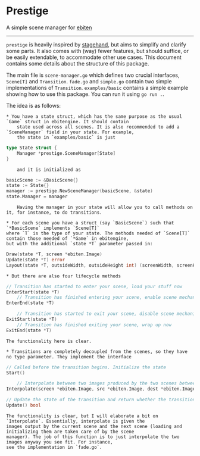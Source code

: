 # Prestige

A simple scene manager for [ebiten](https://ebitengine.org/)

---- 

`prestige` is heavily inspired by [stagehand](https://github.com/joelschutz/stagehand), but aims to simplify and clarify
some parts. It also comes with (way) fewer features, but should suffice, or be easily extendable, to accommodate other
use cases. This document contains some details about the structure of this package.

The main file is `scene-manager.go` which defines two crucial interfaces, `Scene[T]` and `Transition`. `fade.go` and
`simple.go` contain two simple implementations of `Transition`. `examples/basic` contains a simple example showing how
to use this package. You can run it using `go run .`.

The idea is as follows:

    * You have a state struct, which has the same purpose as the usual `Game` struct in ebitengine. It should contain
        state used across all scenes. It is also recommended to add a `SceneManager` field in your state. For example,
        the state in `examples/basic` is just

```go
type State struct {
    Manager *prestige.SceneManager[State]
}
```
        
        and it is initialized as 

```go
basicScene := &BasicScene{}
state := State{}
manager := prestige.NewSceneManager(basicScene, &state)
state.Manager = manager
```

        Having the manager in your state will allow you to call methods on it, for instance, to do transitions.

    * For each scene you have a struct (say `BasicScene`) such that `*BasicScene` implements `Scene[T]` 
    where `T` is the type of your state. The methods needed of `Scene[T]` contain those needed of `*Game` in ebitengine,
    but with the additional `state *T` parameter passed in:

```go
Draw(state *T, screen *ebiten.Image)
Update(state *T) error
Layout(state *T, outsideWidth, outsideHeight int) (screenWidth, screenHeight int)
```

    * But there are also four lifecycle methods 
```go
// Transition has started to enter your scene, load your stuff now
EnterStart(state *T)
    // Transition has finished entering your scene, enable scene mechanics if they were disabled
EnterEnd(state *T)

    // Transition has started to exit your scene, disable scene mechanics if you like
ExitStart(state *T)
    // Transition has finished exiting your scene, wrap up now
ExitEnd(state *T)
```
    
    The functionality here is clear.

    * Transitions are completely decoupled from the scenes, so they have no type parameter. They implement the interface
```go
// Called before the transition begins. Initialize the state
Start()

    // Interpolate between two images produced by the two scenes between whom this transition exists
Interpolate(screen *ebiten.Image, src *ebiten.Image, dest *ebiten.Image)

// Update the state of the transition and return whether the transition has finished
Update() bool
```

    The functionality is clear, but I will elaborate a bit on `Interpolate`. Essentially, interpolate is given the
    images output by the current scene and the next scene (loading and initializing them are taken care of by the scene
    manager). The job of this function is to just interpolate the two images anyway you see fit. For instance, 
    see the implementation in `fade.go`.
